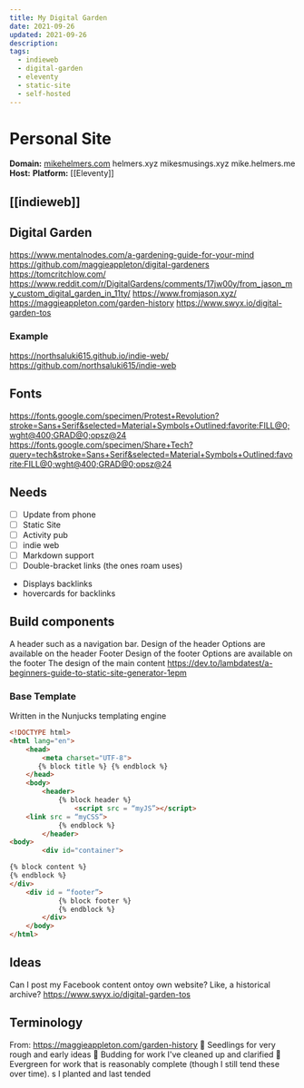 ```yaml
---
title: My Digital Garden
date: 2021-09-26
updated: 2021-09-26
description: 
tags:
  - indieweb
  - digital-garden
  - eleventy
  - static-site
  - self-hosted
---
```

# Personal Site

**Domain:** [mikehelmers.com](https://mikehelmers.com) helmers.xyz mikesmusings.xyz mike.helmers.me
**Host:** 
**Platform:** [[Eleventy]]
## [[indieweb]]

## Digital Garden
https://www.mentalnodes.com/a-gardening-guide-for-your-mind
https://github.com/maggieappleton/digital-gardeners
https://tomcritchlow.com/
https://www.reddit.com/r/DigitalGardens/comments/17jw00y/from_jason_my_custom_digital_garden_in_11ty/
https://www.fromjason.xyz/
https://maggieappleton.com/garden-history
https://www.swyx.io/digital-garden-tos 
### Example
https://northsaluki615.github.io/indie-web/
https://github.com/northsaluki615/indie-web

## Fonts

https://fonts.google.com/specimen/Protest+Revolution?stroke=Sans+Serif&selected=Material+Symbols+Outlined:favorite:FILL@0;wght@400;GRAD@0;opsz@24
https://fonts.google.com/specimen/Share+Tech?query=tech&stroke=Sans+Serif&selected=Material+Symbols+Outlined:favorite:FILL@0;wght@400;GRAD@0;opsz@24

## Needs
- [ ] Update from phone 
- [ ] Static Site
- [ ] Activity pub
- [ ] indie web 
- [ ] Markdown support 
- [ ] Double-bracket links (the ones roam uses)
- Displays backlinks
- hovercards for backlinks

## Build components
A header such as a navigation bar.
Design of the header
Options are available on the header
Footer
Design of the footer
Options are available on the footer
The design of the main content
https://dev.to/lambdatest/a-beginners-guide-to-static-site-generator-1epm
### Base Template
Written in the Nunjucks templating engine
```html
<!DOCTYPE html>
<html lang="en">
    <head>
        <meta charset="UTF-8">
       {% block title %} {% endblock %}
    </head>
    <body>
        <header>
            {% block header %}
                <script src = “myJS”></script>
    <link src = “myCSS”>
            {% endblock %}
        </header>
<body>
        <div id="container">

{% block content %}
{% endblock %}
</div>      
    <div id = “footer”>
            {% block footer %}
            {% endblock %}
        </div>
    </body>
</html>
```

## Ideas
Can I post my Facebook content ontoy own website? Like, a historical archive?
https://www.swyx.io/digital-garden-tos

## Terminology 
From: https://maggieappleton.com/garden-history
    🌱 Seedlings for very rough and early ideas
    🌿 Budding for work I've cleaned up and clarified
    🌳 Evergreen for work that is reasonably complete (though I still tend these over time).
s I planted and last tended